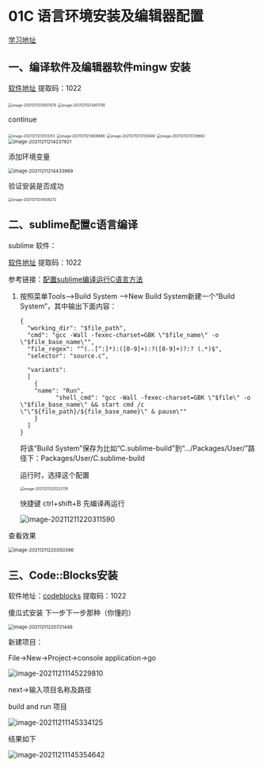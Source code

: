 # 01C 语言环境安装及编辑器配置

[学习地址](https://www.bilibili.com/video/BV1Wt41127xf?p=7&spm_id_from=pageDriver)

## 一、编译软件及编辑器软件mingw 安装 

[软件地址](https://pan.baidu.com/s/12cFDhHOCf9FSFW0rLOUXBA)   提取码：1022 

<img src="../../oracle/assets/image-20211211213007479.png" alt="image-20211211213007479" style="zoom:50%;" />

<img src="../../oracle/assets/image-20211211213401790.png" alt="image-20211211213401790" style="zoom:50%;" />

continue

<img src="../assets/image-20211211213513313.png" alt="image-20211211213513313" style="zoom:50%;" />

<img src="../assets/image-20211211213608888.png" alt="image-20211211213608888" style="zoom:50%;" />

<img src="../assets/image-20211211213702949.png" alt="image-20211211213702949" style="zoom:50%;" />

<img src="../assets/image-20211211213728692.png" alt="image-20211211213728692" style="zoom:50%;" />

<img src="../assets/image-20211211214237921.png" alt="image-20211211214237921" style="zoom:67%;" />

添加环境变量

<img src="../assets/image-20211211214433969.png" alt="image-20211211214433969" style="zoom:67%;" />

验证安装是否成功

<img src="../assets/image-20211211214508272.png" alt="image-20211211214508272" style="zoom:50%;" />





## 二、sublime配置c语言编译

sublime 软件：

[软件地址](https://pan.baidu.com/s/1qa9Ux0NA67_Qhaz88kfG_Q)     提取码：1022 

参考链接：[配置sublime编译运行C语言方法](https://hwdong.net/2017/10/30/sublime%E9%85%8D%E7%BD%AEMinGW%E6%90%AD%E5%BB%BAC%E7%BC%96%E7%A8%8B%E7%8E%AF%E5%A2%83/)

1. 按照菜单Tools——>Build System ——>New Build System新建一个“Build System”，其中输出下面内容：

   ```
   {
     "working_dir": "$file_path",
     "cmd": "gcc -Wall -fexec-charset=GBK \"$file_name\" -o \"$file_base_name\"",
     "file_regex": "^(..[^:]*):([0-9]+):?([0-9]+)?:? (.*)$",
     "selector": "source.c",
    
     "variants": 
     [
       { 
       "name": "Run",
             "shell_cmd": "gcc -Wall -fexec-charset=GBK \"$file\" -o \"$file_base_name\" && start cmd /c \"\"${file_path}/${file_base_name}\" & pause\""
       }
     ]
   }
   ```

   将该“Build System”保存为比如“C.sublime-build”到“…/Packages/User/”路径下：Packages/User/C.sublime-build

   运行时，选择这个配置

   <img src="../assets/image-20211211220222176.png" alt="image-20211211220222176" style="zoom:50%;" />

   快捷键 ctrl+shift+B 先编译再运行

   ![image-20211211220311590](../assets/image-20211211220311590.png)

查看效果

<img src="../assets/image-20211211220350396.png" alt="image-20211211220350396" style="zoom:67%;" />

## 三、Code::Blocks安装

软件地址：[codeblocks](https://pan.baidu.com/s/18XPklJ4mTCegIS8oj4LSRQ)
提取码：1022 

傻瓜式安装 下一步下一步那种（你懂的）

<img src="../assets/image-20211211220721446.png" alt="image-20211211220721446" style="zoom:67%;" />

新建项目：

File->New->Project->console application->go

![image-20211211145229810](../assets/image-20211211145229810.png)

next->输入项目名称及路径

build and run 项目

![image-20211211145334125](../assets/image-20211211145334125.png)

结果如下

![image-20211211145354642](../assets/image-20211211145354642.png)



